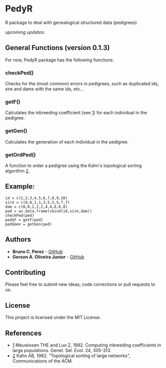 # PedyR

R package to deal with genealogical structured data (pedigrees)

*upcoming updates:*
 

## General Functions (version 0.1.3)

For now, PedyR package has the following functions:

### checkPed()

Checks for the (most common) errors in pedigrees, such as duplicated ids, sire and dams with the same ids, etc...



### getF()

Calculates the inbreeding coefficient (see [1](http://gsejournal.biomedcentral.com/articles/10.1186/1297-9686-24-4-305)) for each individual in the pedigree.



### getGen()

Calculates the generation of each individual in the pedigree.


### getOrdPed()

A function to order a pedigree using the Kahn's topological sorting algorithm [2](http://dl.acm.org/citation.cfm?id=369025). 

## Example:

```
id = c(1,2,3,4,5,6,7,8,9,10)
sire = c(0,0,1,1,3,5,5,5,7,7)
dam = c(0,0,2,2,2,4,4,6,6,8)
ped = as.data.frame(cbind(id,sire,dam))
checkPed(ped)
ped$F = getF(ped)
ped$Gen = getGen(ped)
```

## Authors

* **Bruno C. Perez** - [GitHub](https://github.com/BrnCPrz)
* **Gerson A. Oliveira Junior** - [GitHub](https://github.com/gersonjr)


## Contributing

Please feel free to submit new ideas, code corrections or pull requests to us.


## License

This project is licensed under the MIT License.

## References

 * [1](http://gsejournal.biomedcentral.com/articles/10.1186/1297-9686-24-4-305) Meuwissen THE and Luo Z, 1992. Computing inbreeding coefficients in large populations. Genet. Sel. Evol. 24, 305-313.
 * [2](http://dl.acm.org/citation.cfm?id=369025) Kahn AB, 1962. "Topological sorting of large networks", Communications of the ACM.

